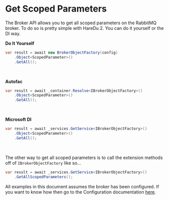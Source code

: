 # Get Scoped Parameters

The Broker API allows you to get all scoped parameters on the RabbitMQ broker. To do so is pretty simple with HareDu 2. You can do it yourself or the DI way.

**Do It Yourself**

```c#
var result = await new BrokerObjectFactory(config)
    .Object<ScopedParameter>()
    .GetAll();
```
<br>

**Autofac**

```c#
var result = await _container.Resolve<IBrokerObjectFactory>()
    .Object<ScopedParameter>()
    .GetAll();
```
<br>

**Microsoft DI**

```c#
var result = await _services.GetService<IBrokerObjectFactory>()
    .Object<ScopedParameter>()
    .GetAll();
```
<br>

The other way to get all scoped parameters is to call the extension methods off of ```IBrokerObjectFactory``` like so...

```c#
var result = await _services.GetService<IBrokerObjectFactory>()
    .GetAllScopedParameters();
```

All examples in this document assumes the broker has been configured. If you want to know how then go to the Configuration documentation [here](https://github.com/ahives/HareDu3/blob/master/docs/configuration.md).

